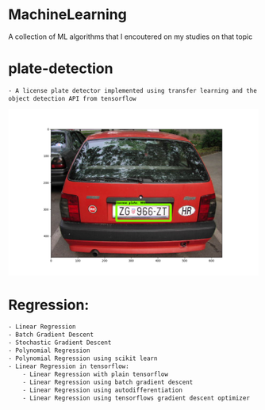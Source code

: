# MachineLearning
A collection of ML algorithms that I encoutered on my studies on that topic

# plate-detection
    - A license plate detector implemented using transfer learning and the object detection API from tensorflow
![sample of a detected license plate](https://github.com/Lugges991/MachineLearning/blob/master/plate-detection/sample1.png)
# Regression:
	- Linear Regression
	- Batch Gradient Descent
	- Stochastic Gradient Descent
	- Polynomial Regression
	- Polynomial Regression using scikit learn
	- Linear Regression in tensorflow:
		- Linear Regression with plain tensorflow
		- Linear Regression using batch gradient descent
		- Linear Regression using autodifferentiation
		- Linear Regression using tensorflows gradient descent optimizer

